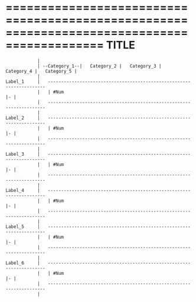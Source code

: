 ============================================================================================
                                        TITLE
============================================================================================
                |
                | --Category_1--|   Category_2 |   Category_3 |   Category_4 |   Category_5 |
                |                                                                            
    Label_1     |   ---------------------------------------------------------------------
                |   | #Num                                                           |- |
                |   ---------------------------------------------------------------------
                |
    Label_2     |   ---------------------------------------------------------------------
                |   | #Num                                                           |- |
                |   ---------------------------------------------------------------------
                |
    Label_3     |   ---------------------------------------------------------------------
                |   | #Num                                                           |- |
                |   ---------------------------------------------------------------------
                |
    Label_4     |   ---------------------------------------------------------------------
                |   | #Num                                                           |- |
                |   ---------------------------------------------------------------------
                |
    Label_5     |   ---------------------------------------------------------------------
                |   | #Num                                                           |- |
                |   ---------------------------------------------------------------------
                |
    Label_6     |   ---------------------------------------------------------------------
                |   | #Num                                                           |- |
                |   ---------------------------------------------------------------------
                |